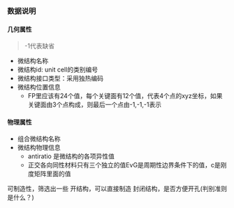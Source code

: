 ### 数据说明
#### 几何属性
> -1代表缺省
- 微结构名称
- 微结构id: unit cell的类别编号
- 微结构接口类型：采用独热编码
- 微结构位置信息
  - FP里应该有24个值，每个关键面有12个值，代表4个点的xyz坐标，如果关键面由3个点构成，则最后一个点由-1,-1,-1表示

#### 物理属性
- 组合微结构名称
- 微结构物理信息
  - antiratio 是微结构的各项异性值
  - 正交各向同性材料只有三个独立的值EvG是周期性边界条件下的值，c是刚度矩阵里面的值


可制造性，筛选出一些
开结构，可以直接制造
封闭结构，是否方便开孔(判别准则是什么？)